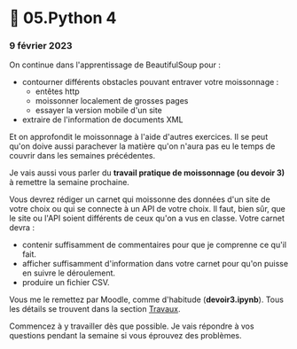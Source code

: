 # 🥣 05.Python 4

### 9 février 2023

On continue dans l'apprentissage de BeautifulSoup pour :

* contourner différents obstacles pouvant entraver votre moissonnage :
  * entêtes http
  * moissonner localement de grosses pages
  * essayer la version mobile d'un site
* extraire de l'information de documents XML

Et on approfondit le moissonnage à l'aide d'autres exercices. Il se peut qu'on doive aussi parachever la matière qu'on n'aura pas eu le temps de couvrir dans les semaines précédentes.

Je vais aussi vous parler du **travail pratique de moissonnage (ou devoir 3)** à remettre la semaine prochaine.

Vous devrez rédiger un carnet qui moissonne des données d'un site de votre choix ou qui se connecte à un API de votre choix. Il faut, bien sûr, que le site ou l'API soient différents de ceux qu'on a vus en classe. Votre carnet devra :

* contenir suffisamment de commentaires pour que je comprenne ce qu'il fait.
* afficher suffisamment d'information dans votre carnet pour qu'on puisse en suivre le déroulement.
* produire un fichier CSV.

Vous me le remettez par Moodle, comme d'habitude (**devoir3.ipynb**). Tous les détails se trouvent dans la section [Travaux](../travaux/travaux.md#devoir-3).

Commencez à y travailler dès que possible. Je vais répondre à vos questions pendant la semaine si vous éprouvez des problèmes.
